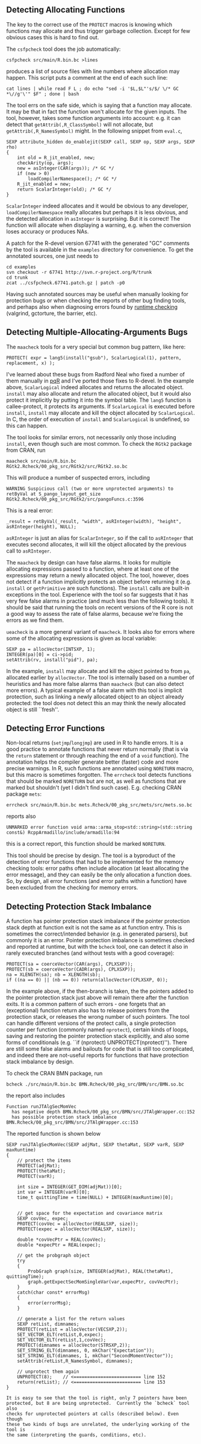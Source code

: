 ## Detecting Allocating Functions

The key to the correct use of the `PROTECT` macros is knowing which
functions may allocate and thus trigger garbage collection.  Except for few
obvious cases this is hard to find out.

The `csfpcheck` tool does the job automatically:

`csfpcheck src/main/R.bin.bc >lines`

produces a list of source files with line numbers where allocation may
happen. This script puts a comment at the end of each such line:

`cat lines | while read F L ; do echo "sed -i '$L,$L"'s/$/ \/* GC *\//g'\'" $F" ; done | bash`

The tool errs on the safe side, which is saying that a function may
allocate.  It may be that in fact the function won't allocate for the given
inputs.  The tool, however, takes some function arguments into account: e.g. 
it can detect that `getAttrib(,R_ClassSymbol)` will not allocate, but
`getAttrib(,R_NamesSymbol)` might.  In the following snippet from `eval.c`,

```
SEXP attribute_hidden do_enablejit(SEXP call, SEXP op, SEXP args, SEXP rho)
{
    int old = R_jit_enabled, new;
    checkArity(op, args);
    new = asInteger(CAR(args)); /* GC */
    if (new > 0)
        loadCompilerNamespace(); /* GC */
    R_jit_enabled = new;
    return ScalarInteger(old); /* GC */
}
```

`ScalarInteger` indeed allocates and it would be obvious to any developer,
`loadCompilerNamespace` really allocates but perhaps it is less obvious, and
the detected allocation in `asInteger` is surprising.  But it is correct! 
The function will allocate when displaying a warning, e.g.  when the
conversion loses accuracy or produces NAs.

A patch for the R-devel version 67741 with the generated "GC" comments by
the tool is available in the `examples` directory for convenience. To get
the annotated sources, one just needs to

```
cd examples
svn checkout -r 67741 http://svn.r-project.org/R/trunk
cd trunk
zcat ../csfpcheck.67741.patch.gz | patch -p0
```

Having such annotated sources may be useful when manually looking for
protection bugs or when checking the reports of other bug finding tools, and
perhaps also when diagnosing errors found by [runtime
checking](http://cran.r-project.org/doc/manuals/r-release/R-exts.html#Checking-memory-access)
(valgrind, gctorture, the barrier, etc).

## Detecting Multiple-Allocating-Arguments Bugs

The `maacheck` tools for a very special but common bug pattern, like here:

```
PROTECT( expr = lang5(install("gsub"), ScalarLogical(1), pattern, replacement, x) );
```

I've learned about these bugs from Radford Neal who fixed a number of them
manually in [pqR](http://www.pqr-project.org/) and I've ported those fixes
to R-devel.  In the example above, `ScalarLogical` indeed allocates and
returns the allocated object.  `install` may also allocate and return the
allocated object, but it would also protect it implicitly by putting it into the symbol
table.  The `lang5` function is callee-protect, it protects its arguments. 
If `ScalarLogical` is executed before `install`, `install` may allocate and
kill the object allocated by `ScalarLogical`.  In C, the order of execution
of `install` and `ScalarLogical` is undefined, so this can happen.

The tool looks for similar errors, not necessarily only those including
`install`, even though such are most common. To check the `RGtk2` package
from CRAN, run

```
maacheck src/main/R.bin.bc RGtk2.Rcheck/00_pkg_src/RGtk2/src/RGtk2.so.bc
```

This will produce a number of suspected errors, including

```
WARNING Suspicious call (two or more unprotected arguments) to retByVal at S_pango_layout_get_size RGtk2.Rcheck/00_pkg_src/RGtk2/src/pangoFuncs.c:3596
```

This is a real error:

```
_result = retByVal(_result, "width", asRInteger(width), "height", asRInteger(height), NULL);
```

`asRInteger` is just an alias for `ScalarInteger`, so if the call to
`asRInteger` that executes second allocates, it will kill the object
allocated by the previous call to `asRInteger`.

The `maacheck` by design can have false alarms. It looks for multiple
allocating expressions passed to a function, where at least one of the
expressions may return a newly allocated object.  The tool, however, does
not detect if a function implicitly protects an object before returning it
(e.g.  `install` or `getPrimitive` are such functions).  The `install` calls
are built-in exceptions in the tool.  Experience with the tool so far
suggests that it has very few false alarms in practice (and much less than
the following tools).  It should be said that running the tools on recent
versions of the R core is not a good way to assess the rate of false alarms,
because we're fixing the errors as we find them.

`ueacheck` is a more general variant of `maacheck`. It looks also for
errors where some of the allocating expressions is given as local variable:

```
SEXP pa = allocVector(INTSXP, 1);
INTEGER(pa)[0] = ci->pid;
setAttrib(rv, install("pid"), pa);
```

In the example, `install` may allocate and kill the object pointed to from
`pa`, allocated earlier by `allocVector`.  The tool is internally based on a
number of heuristics and has more false alarms than `maacheck` (but can also
detect more errors).  A typical example of a false alarm with this tool is
implicit protection, such as linking a newly allocated object to an object
already protected: the tool does not detect this an may think the newly
allocated object is still ``fresh''.

## Detecting Error Functions

Non-local returns (`setjmp`/`longjmp`) are used in R to handle errors. It is
a good practice to annotate functions that never return normally (that is
via the `return` statement or through reaching the end of a `void`
function).  The annotation helps the compiler generate better (faster) code
and more precise warnings.  In R, such functions are annotated using
`NORETURN` macro, but this macro is sometimes forgotten.  The `errcheck`
tool detects functions that should be marked `NORETURN` but are not, as well
as functions that are marked but shouldn't (yet I didn't find such case). 
E.g. checking CRAN package `mets`:

```
errcheck src/main/R.bin.bc mets.Rcheck/00_pkg_src/mets/src/mets.so.bc
```

reports also

```
UNMARKED error function void arma::arma_stop<std::string>(std::string const&) RcppArmadillo/include/armadillo:94
```

this is a correct report, this function should be marked `NORETURN`.

This tool should be precise by design.  The tool is a byproduct of the
detection of error functions that had to be implemented for the memory
checking tools: error paths often include allocation (at least allocating
the error message), and they can easily be the only allocation a function
does.  So, by design, all error functions (and error paths within a
function) have been excluded from the checking for memory errors.

## Detecting Protection Stack Imbalance

A function has pointer protection stack imbalance if the pointer protection
stack depth at function exit is not the same as at function entry. This is
sometimes the correct/intended behavior (e.g.  in generated parsers), but
commonly it is an error. Pointer protection imbalance is sometimes checked
and reported at runtime, but with the `bcheck` tool, one can detect it also
in rarely executed branches (and without tests with a good coverage):

```
PROTECT(sa = coerceVector(CAR(args), CPLXSXP));
PROTECT(sb = coerceVector(CADR(args), CPLXSXP));
na = XLENGTH(sa); nb = XLENGTH(sb);
if ((na == 0) || (nb == 0)) return(allocVector(CPLXSXP, 0));
```

In the example above, if the then-branch is taken, the the pointers added to
the pointer protection stack just above will remain there after the function
exits.  It is a common pattern of such errors - one forgets that an
(exceptional) function return also has to release pointers from the
protection stack, or releases the wrong number of such pointers.  The tool
can handle different versions of the protect calls, a single protection
counter per function (commonly named ``nprotect``), certain kinds of loops,
saving and restoring the pointer protection stack explicitly, and also some
forms of conditionals (e.g.  ``if (nprotect) UNPROTECT(nprotect)'').  There
are still some false alarms and bailouts for code that is still too
complicated, and indeed there are not-useful reports for functions that have
protection stack imbalance by design.

To check the CRAN BMN package, run

```
bcheck ./src/main/R.bin.bc BMN.Rcheck/00_pkg_src/BMN/src/BMN.so.bc
```

the report also includes

```
Function runJTAlgSecMomVec
  has negative depth BMN.Rcheck/00_pkg_src/BMN/src/JTAlgWrapper.cc:152
  has possible protection stack imbalance BMN.Rcheck/00_pkg_src/BMN/src/JTAlgWrapper.cc:153

```

The reported function is shown below

```
SEXP runJTAlgSecMomVec(SEXP adjMat, SEXP thetaMat, SEXP varR, SEXP maxRuntime)
{
    // protect the items
    PROTECT(adjMat);
    PROTECT(thetaMat);
    PROTECT(varR);
     
    int size = INTEGER(GET_DIM(adjMat))[0];
    int var = INTEGER(varR)[0];
    time_t quittingTime = time(NULL) + INTEGER(maxRuntime)[0];

     
    // get space for the expectation and covariance matrix
    SEXP covVec, expec;
    PROTECT(covVec = allocVector(REALSXP, size));
    PROTECT(expec = allocVector(REALSXP, size));

    double *covVecPtr = REAL(covVec);
    double *expecPtr = REAL(expec);

    // get the probgraph object
    try
    {
        ProbGraph graph(size, INTEGER(adjMat), REAL(thetaMat), quittingTime);
        graph.getExpectSecMomSingleVar(var,expecPtr, covVecPtr);
    }
    catch(char const* errorMsg)
    {
        error(errorMsg);
    }
     
    // generate a list for the return values
    SEXP retList, dimnames;
    PROTECT(retList = allocVector(VECSXP,2));
    SET_VECTOR_ELT(retList,0,expec);
    SET_VECTOR_ELT(retList,1,covVec);
    PROTECT(dimnames = allocVector(STRSXP,2));
    SET_STRING_ELT(dimnames, 0, mkChar("Expectation"));
    SET_STRING_ELT(dimnames, 1, mkChar("SecondMomentVector"));
    setAttrib(retList,R_NamesSymbol, dimnames); 

    // unprotect them again
    UNPROTECT(8);    // <========================= line 152
    return(retList); // <========================= line 153
}

It is easy to see that the tool is right, only 7 pointers have been
protected, but 8 are being unprotected.  Currently the `bcheck` tool also
checks for unprotected pointers at calls (described below). Even though
these two kinds of bugs are unrelated, the underlying working of the tool is
the same (interpreting the guards, conditions, etc).
